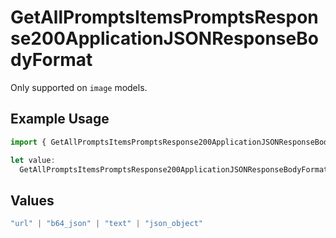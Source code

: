 # GetAllPromptsItemsPromptsResponse200ApplicationJSONResponseBodyFormat

Only supported on `image` models.

## Example Usage

```typescript
import { GetAllPromptsItemsPromptsResponse200ApplicationJSONResponseBodyFormat } from "orq-poc-typescript-multi-env-version/models/operations";

let value:
  GetAllPromptsItemsPromptsResponse200ApplicationJSONResponseBodyFormat = "url";
```

## Values

```typescript
"url" | "b64_json" | "text" | "json_object"
```